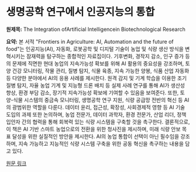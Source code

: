 # 생명공학 연구에서 인공지능의 통합

**원제목:** The Integration ofArtificial Intelligencein Biotechnological Research

**요약:** 본 서적 "Frontiers in Agriculture: AI, Automation and the future of food"는 인공지능(AI), 자동화, 로봇공학 및 디지털 기술이 농업 및 식량 생산 방식을 변혁시키는 잠재력을 탐구하는 종합적인 자료집이다.  기후변화, 경작지 감소, 인구 증가 등의 문제에 직면한 현대 농업의 지속가능성 확보를 위해 AI 활용의 중요성을 강조하며, 토양 건강 모니터링, 작물 관리, 질병 탐지, 식물 육종, 지속 가능한 양봉, 식품 산업 자동화 등 다양한 분야에서 AI의 응용 사례를 제시한다. 원격 감지 및 기계 학습을 이용한 조기 질병 탐지, 자율 농업 기계 및 지능형 드론 배치 등 실제 사례 연구를 통해 AI가 생산성 향상, 환경 부담 감소, 장기적 지속가능성 확보에 기여할 수 있음을 보여준다.  또한, 토양-식물 시스템의 중금속 모니터링, 생명공학 연구 지원, 식량 공급망 전반의 혁신 등 AI의 광범위한 역할을 다룬다.  데이터 윤리, 접근성, 확장성, 사회경제적 영향 등 AI 기술 도입의 과제 또한 논의하며,  농업 전문가, 데이터 과학자, 환경 전문가, 산업 리더, 정책 입안자 간의 협력을 통해 회복력 있는 식량 시스템을 구축할 것을 촉구한다.  결론적으로, 이 책은 AI 기반 스마트 농업으로의 전환을 위한 청사진을 제시하며, 미래 식량 안보 목표 달성을 위한 실질적인 방안을 제시한다.  AI의 농업 통합이 선택이 아닌 필수임을 강조하며, 지속 가능하고 지능적인 식량 시스템 구축을 위한 공동 혁신을 촉구하는 내용을 담고 있다.

[원문 링크](https://www.swamivivekanandauniversity.ac.in/backend/resource/assets/images/book/1747381861Frontiers%20in%20Agriculture_AI%20Automation%20and%20the%20future%20of%20food.pdf#page=138)
